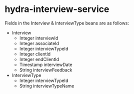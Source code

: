 # hydra-interview-service
Fields in the Interview & InterviewType beans are as follows:
* Interview
	* Integer interviewId
	* Integer associateId
	* Integer interviewTypeId
	* Integer clientId
	* Integer endClientId
	* Timestamp interviewDate
	* String interviewFeedback
* InterviewType
	* Integer interviewTypeId
	* String interviewTypeName

